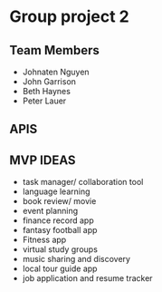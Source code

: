 # Group project 2

## Team Members
- Johnaten Nguyen
- John Garrison
- Beth Haynes
- Peter Lauer

## APIS


## MVP IDEAS
- task manager/ collaboration tool 
- language learning 
- book review/ movie
- event planning
- finance record app
- fantasy football app
- Fitness app
- virtual study groups
- music sharing and discovery
- local tour guide app
- job application and resume tracker
